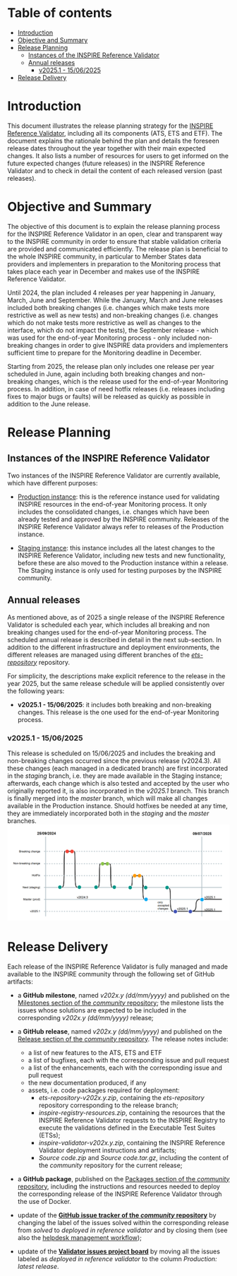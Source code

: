 # Table of contents
- [Introduction](#introduction)
- [Objective and Summary](#objective-and-summary)
- [Release Planning](#release-planning)
  * [Instances of the INSPIRE Reference Validator](#instances-of-the-inspire-reference-validator)
  * [Annual releases](#annual-releases)
    * [v2025.1 - 15/06/2025](#v20251---15062025)
- [Release Delivery](#release-delivery)

# Introduction

This document illustrates the release planning strategy for the [INSPIRE Reference Validator](https://inspire.ec.europa.eu/validator/), including all its components (ATS, ETS and ETF). The document explains the rationale behind the plan and details the foreseen release dates throughout the year together with their main expected changes. It also lists a number of resources for users to get informed on the future expected changes (future releases) in the INSPIRE Reference Validator and to check in detail the content of each released version (past releases).

# Objective and Summary

The objective of this document is to explain the release planning process for the INSPIRE Reference Validator in an open, clear and transparent way to the INSPIRE community in order to ensure that stable validation criteria are provided and communicated efficiently. The release plan is beneficial to the whole INSPIRE community, in particular to Member States data providers and implementers in preparation to the Monitoring process that takes place each year in December and makes use of the INSPIRE Reference Validator.

Until 2024, the plan included 4 releases per year happening in January, March, June and September. While the January, March and June releases included both breaking changes (i.e. changes which make tests more restrictive as well as new tests) and non-breaking changes (i.e. changes which do not make tests more restrictive as well as changes to the interface, which do not impact the tests), the September release - which was used for the end-of-year Monitoring process - only included non-breaking changes in order to give INSPIRE data providers and implementers sufficient time to prepare for the Monitoring deadline in December.

Starting from 2025, the release plan only includes one release per year scheduled in June, again including both breaking changes and non-breaking changes, which is the release used for the end-of-year Monitoring process. In addition, in case of need hotfix releases (i.e. releases including fixes to major bugs or faults) will be released as quickly as possible in addition to the June release.

# Release Planning

## Instances of the INSPIRE Reference Validator

Two instances of the INSPIRE Reference Validator are currently available, which have different purposes:

* [Production instance](http://inspire.ec.europa.eu/validator/): this is the reference instance used for validating INSPIRE resources in the end-of-year Monitoring process. It only includes the consolidated changes, i.e. changes which have been already tested and approved by the INSPIRE community. Releases of the INSPIRE Reference Validator always refer to releases of the Production instance.

* [Staging instance](https://inspire.ec.europa.eu/validator-staging): this instance includes all the latest changes to the INSPIRE Reference Validator, including new tests and new functionality, before these are also moved to the Production instance within a release. The Staging instance is only used for testing purposes by the INSPIRE community.

## Annual releases

As mentioned above, as of 2025 a single release of the INSPIRE Reference Validator is scheduled each year, which includes all breaking and non breaking changes used for the end-of-year Monitoring process. The scheduled annual release is described in detail in the next sub-section. In addition to the different infrastructure and deployment environments, the different releases are managed using different branches of the [_ets-repository_](https://github.com/inspire-eu-validation/ets-repository) repository.

For simplicity, the descriptions make explicit reference to the release in the year 2025, but the same release schedule will be applied consistently over the following years:

* **v2025.1 - 15/06/2025**: it includes both breaking and non-breaking changes. This release is the one used for the end-of-year Monitoring process.

### v2025.1 - 15/06/2025
This release is scheduled on 15/06/2025 and includes the breaking and non-breaking changes occurred since the previous release (v2024.3). All these changes (each managed in a dedicated branch) are first incorporated in the _staging_ branch, i.e. they are made available in the Staging instance; afterwards, each change which is also tested and accepted by the user who originally reported it, is also incorporated in the _v2025.1_ branch. This branch is finally merged into the _master_ branch, which will make all changes available in the Production instance. Should hotfixes be needed at any time, they are immediately incorporated both in the _staging_ and the _master_ branches.
![v2025.1](./img/v2025.1.png "v2025.1")

# Release Delivery
Each release of the INSPIRE Reference Validator is fully managed and made available to the INSPIRE community through the following set of GitHub artifacts: 

* a **GitHub milestone**, named _v202x.y (dd/mm/yyyy)_ and published on the [Milestones section of the _community_ repository](https://github.com/INSPIRE-MIF/helpdesk-validator/milestones); the milestone lists the issues whose solutions are expected to be included in the corresponding _v202x.y (dd/mm/yyyy)_ release;

* a **GitHub release**, named _v202x.y (dd/mm/yyyy)_ and published on the [Release section of the _community_ repository](https://github.com/INSPIRE-MIF/helpdesk-validator/releases). The release notes include:
  - a list of new features to the ATS, ETS and ETF
  - a list of bugfixes, each with the corresponding issue and pull request
  - a list of the enhancements, each with the corresponding issue and pull request
  - the new documentation produced, if any
  - assets, i.e. code packages required for deployment:
    - _ets-repository-v202x.y.zip_, containing the _ets-repository_ repository corresponding to the release branch;
    - _inspire-registry-resources.zip_, containing the resources that the INSPIRE Reference Validator requests to the INSPIRE Registry to execute the validations defined in the Executable Test Suites (ETSs);
    - _inspire-validator-v202x.y.zip_, containing the INSPIRE Reference Validator deployment instructions and artifacts;
    - _Source code.zip_ and _Source code.tar.gz_, including the content of the _community_ repository for the current release;
	  
* a **GitHub package**, published on the [Packages section of the _community_ repository](https://github.com/INSPIRE-MIF/helpdesk-validator/packages), including the instructions and resources needed to deploy the corresponding release of the INSPIRE Reference Validator through the use of Docker.

* update of the **[GitHub issue tracker of the _community_ repository](https://github.com/INSPIRE-MIF/helpdesk-validator/issues)** by changing the label of the issues solved within the corresponding release from _solved_ to _deployed in reference validator_ and by closing them (see also the [helpdesk management workflow](https://github.com/INSPIRE-MIF/helpdesk-validator/tree/master/helpdesk%20management));

* update of the **[Validator issues project board](https://github.com/orgs/INSPIRE-MIF/projects/9)** by moving all the issues labeled as _deployed in reference validator_ to the column _Production: latest release_.
